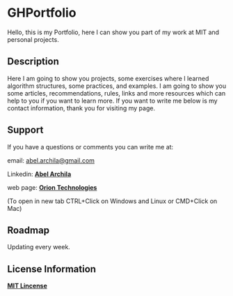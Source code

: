 # GHPortfolio
Hello, this is my Portfolio, here I can show you part of my work at MIT and personal projects. 

## Description
Here I am going to show you projects, some exercises where I learned algorithm structures, some practices, and examples.
I am going to show you some articles, recommendations, rules, links and more resources which can help to you if you want to learn more.
If you want to write me below is my contact information, thank you for visiting my page. 

## Support
If you have a questions or comments you can write me at: 

email: <abel.archila@gmail.com>

Linkedin: **[Abel Archila](https://www.linkedin.com/in/abelarchila/)** 

web page: **[Orion Technologies](http://oriontechnologiesgt.com)**

(To open in new tab CTRL+Click on Windows and Linux or CMD+Click on Mac)

## Roadmap
Updating every week.

## License Information
**[MIT Lincense](https://opensource.org/licenses/MIT)**


